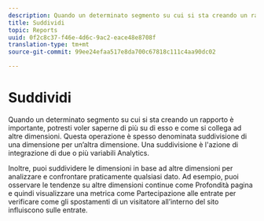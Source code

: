 ```yaml
---
description: Quando un determinato segmento su cui si sta creando un rapporto è importante, potresti voler saperne di più su di esso e come si collega ad altre dimensioni. Questa operazione è spesso denominata suddivisione di una dimensione per un’altra dimensione. Una suddivisione è l'azione di integrazione di due o più variabili Analytics.
title: Suddividi
topic: Reports
uuid: 0f2c8c37-f46e-4d6c-9ac2-eace48e8708f
translation-type: tm+mt
source-git-commit: 99ee24efaa517e8da700c67818c111c4aa90dc02

---
```



# Suddividi

Quando un determinato segmento su cui si sta creando un rapporto è importante, potresti voler saperne di più su di esso e come si collega ad altre dimensioni. Questa operazione è spesso denominata suddivisione di una dimensione per un’altra dimensione. Una suddivisione è l'azione di integrazione di due o più variabili Analytics.

Inoltre, puoi suddividere le dimensioni in base ad altre dimensioni per analizzare e confrontare praticamente qualsiasi dato. Ad esempio, puoi osservare le tendenze su altre dimensioni continue come Profondità pagina e quindi visualizzare una metrica come Partecipazione alle entrate per verificare come gli spostamenti di un visitatore all’interno del sito influiscono sulle entrate.
